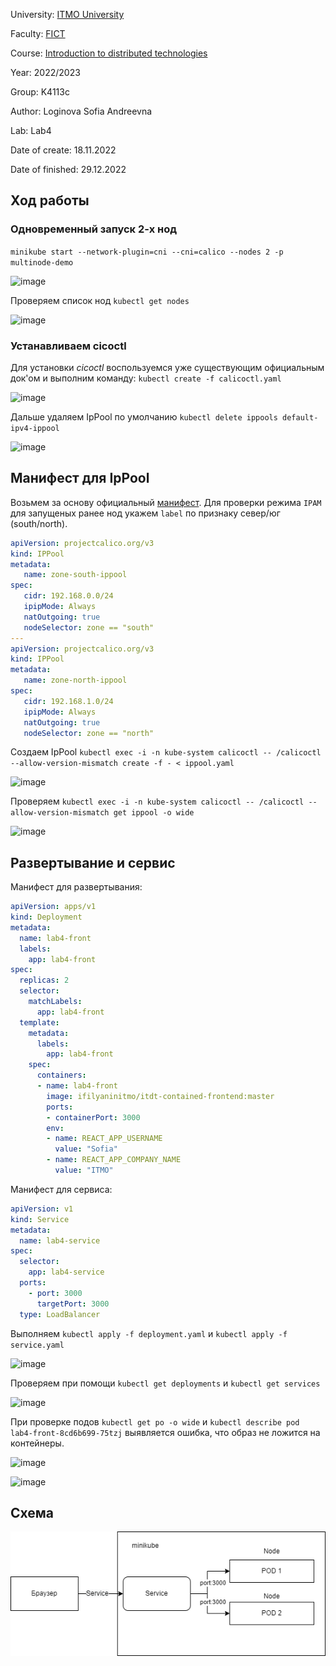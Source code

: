 University: [ITMO University](https://itmo.ru/ru/)

Faculty: [FICT](https://fict.itmo.ru)

Course: [Introduction to distributed technologies](https://github.com/itmo-ict-faculty/introduction-to-distributed-technologies)

Year: 2022/2023

Group: K4113c

Author: Loginova Sofia Andreevna 

Lab: Lab4

Date of create: 18.11.2022

Date of finished: 29.12.2022

## Ход работы

### Одновременный запуск 2-х нод

```minikube start --network-plugin=cni --cni=calico --nodes 2 -p multinode-demo```

![image](https://user-images.githubusercontent.com/52317905/209170436-d31f6321-7576-4d5d-a903-91487499e03c.png)

Проверяем список нод ```kubectl get nodes```

![image](https://user-images.githubusercontent.com/52317905/209170521-35d8e450-2c82-4634-b1ad-d238db37e76f.png)

### Устанавливаем cicoctl

Для установки _cicoctl_ воспользуемся уже существующим официальным док'ом  и выполним команду: ```kubectl create -f calicoctl.yaml```

![image](https://user-images.githubusercontent.com/52317905/209171174-b0f2eafc-7169-472b-b203-43a7b6250943.png)

Дальше удаляем IpPool по умолчанию ```kubectl delete ippools default-ipv4-ippool```

![image](https://user-images.githubusercontent.com/52317905/209171366-8c1335f6-adbc-4413-8b20-2b0bca0444de.png)

## Манифест для IpPool

Возьмем за основу официальный [манифест](https://projectcalico.docs.tigera.io/networking/assign-ip-addresses-topology). Для проверки режима ```IPAM```  для запущеных ранее нод укажем ```label``` по признаку север/юг (south/north). 

``` yaml
apiVersion: projectcalico.org/v3
kind: IPPool
metadata:
   name: zone-south-ippool
spec:
   cidr: 192.168.0.0/24
   ipipMode: Always
   natOutgoing: true
   nodeSelector: zone == "south"
---
apiVersion: projectcalico.org/v3
kind: IPPool
metadata:
   name: zone-north-ippool
spec:
   cidr: 192.168.1.0/24
   ipipMode: Always
   natOutgoing: true
   nodeSelector: zone == "north"
 ```
Создаем IpPool ```kubectl exec -i -n kube-system calicoctl -- /calicoctl --allow-version-mismatch create -f - < ippool.yaml```
 
 ![image](https://user-images.githubusercontent.com/52317905/209173768-c10a753d-344f-4948-bae5-14aac672f688.png)
 
 Проверяем ```kubectl exec -i -n kube-system calicoctl -- /calicoctl --allow-version-mismatch get ippool -o wide```
 
 ![image](https://user-images.githubusercontent.com/52317905/209173921-ce3cca72-0443-47b2-831b-e073d97fff08.png)

## Развертывание и сервис

Манифест для развертывания:
```yaml
apiVersion: apps/v1
kind: Deployment
metadata:
  name: lab4-front
  labels:
    app: lab4-front
spec:
  replicas: 2
  selector:
    matchLabels:
      app: lab4-front
  template:
    metadata:
      labels:
        app: lab4-front
    spec:
      containers:
      - name: lab4-front
        image: ifilyaninitmo/itdt-contained-frontend:master
        ports:
        - containerPort: 3000
        env:
        - name: REACT_APP_USERNAME
          value: "Sofia"
        - name: REACT_APP_COMPANY_NAME
          value: "ITMO"
```

Манифест для сервиса: 
```yaml
apiVersion: v1
kind: Service
metadata:
  name: lab4-service
spec:
  selector:
    app: lab4-service
  ports:
    - port: 3000
      targetPort: 3000
  type: LoadBalancer
  ```
Выполняем ```kubectl apply -f deployment.yaml``` и ```kubectl apply -f service.yaml```
  
![image](https://user-images.githubusercontent.com/52317905/209176826-2b4e44cb-6dd6-48b5-bd75-032c412dc736.png)
  
Проверяем при помощи ```kubectl get deployments``` и ```kubectl get services```

![image](https://user-images.githubusercontent.com/52317905/209177010-edb4ee33-660d-451f-8740-557243a91baa.png)

При проверке подов ```kubectl get po -o wide``` и ```kubectl describe pod lab4-front-8cd6b699-75tzj``` выявляется ошибка, что образ не ложится на контейнеры.

![image](https://user-images.githubusercontent.com/52317905/209189117-a2202c82-e445-40fa-bdb5-cb88228cbe17.png)

![image](https://user-images.githubusercontent.com/52317905/209188539-4ca572f5-e454-4abf-8aca-0ae5708cef6f.png)

## Схема

![iamge](https://github.com/sonyadk/2022_2023-introduction_to_distributed_technologies-k4113-loginova_s_a/blob/main/lab4/lab4.png)
